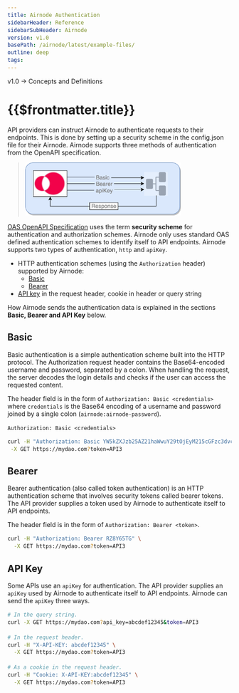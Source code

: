 ```yaml
---
title: Airnode Authentication
sidebarHeader: Reference
sidebarSubHeader: Airnode
version: v1.0
basePath: /airnode/latest/example-files/
outline: deep
tags:
---
```


<VersionWarning/>

<PageHeader>v1.0 → Concepts and Definitions</PageHeader>

# {{$frontmatter.title}}

API providers can instruct Airnode to authenticate requests to their endpoints.
This is done by setting up a security scheme in the config.json file for their
Airnode. Airnode supports three methods of authentication from the OpenAPI
specification.

> <img src="../assets/images/concepts-airnode-auth.png" width="350px"/>

[OAS OpenAPI Specification](https://swagger.io/docs/specification/authentication/)
uses the term **security scheme** for authentication and authorization schemes.
Airnode only uses standard OAS defined authentication schemes to identify itself
to API endpoints. Airnode supports two types of authentication, `http` and
`apiKey`.

- HTTP authentication schemes (using the `Authorization` header) supported by
  Airnode:
  - [Basic](https://swagger.io/docs/specification/authentication/basic-authentication/)
  - [Bearer](https://swagger.io/docs/specification/authentication/bearer-authentication/)
- [API key](https://swagger.io/docs/specification/authentication/api-keys/) in
  the request header, cookie in header or query string

How Airnode sends the authentication data is explained in the sections **Basic,
Bearer and API Key** below.

## Basic

Basic authentication is a simple authentication scheme built into the HTTP
protocol. The Authorization request header contains the Base64-encoded username
and password, separated by a colon. When handling the request, the server
decodes the login details and checks if the user can access the requested
content.

The header field is in the form of `Authorization: Basic <credentials>` where
`credentials` is the Base64 encoding of a username and password joined by a
single colon (`airnode:airnode-password`).

`Authorization: Basic <credentials>`

```sh
curl -H "Authorization: Basic YW5kZXJzb25AZ21haWwuY29tOjEyM215cGFzc3dvcmQ=" \
 -X GET https://mydao.com?token=API3
```

## Bearer

Bearer authentication (also called token authentication) is an HTTP
authentication scheme that involves security tokens called bearer tokens. The
API provider supplies a token used by Airnode to authenticate itself to API
endpoints.

The header field is in the form of `Authorization: Bearer <token>`.

```sh
curl -H "Authorization: Bearer RZ8Y65TG" \
  -X GET https://mydao.com?token=API3
```

## API Key

Some APIs use an `apiKey` for authentication. The API provider supplies an
`apiKey` used by Airnode to authenticate itself to API endpoints. Airnode can
send the `apiKey` three ways.

```sh
# In the query string.
curl -X GET https://mydao.com?api_key=abcdef12345&token=API3

# In the request header.
curl -H "X-API-KEY: abcdef12345" \
  -X GET https://mydao.com?token=API3

# As a cookie in the request header.
curl -H "Cookie: X-API-KEY:abcdef12345" \
  -X GET https://mydao.com?token=API3
```
